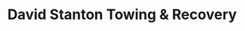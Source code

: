 ---
title: "David Stanton Towing & Recovery"
url: /walton/david-stanton-towing-and-recovery/
shop: car repair
---
